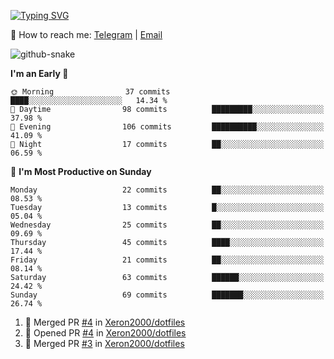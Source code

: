 [![Typing SVG](https://readme-typing-svg.demolab.com?font=Fira+Code&pause=1000&width=435&lines=%F0%9F%91%8B+Hi%2C+I'm+Xeron)](https://git.io/typing-svg)

📮️ How to reach me: [Telegram](https://t.me/Xeron23) | [Email](mailto:cw48565@gmail.com)

<picture>
  <source media="(prefers-color-scheme: dark)" srcset="https://github.com/Xeron2000/Xeron2000/blob/output/github-contribution-grid-snake-dark.svg" />
  <source media="(prefers-color-scheme: light)" srcset="https://github.com/Xeron2000/Xeron2000/blob/output/github-contribution-grid-snake.svg" />
  <img alt="github-snake" src="github-snake.svg" />
</picture>

<!--START_SECTION:waka-->
**I'm an Early 🐤** 

```text
🌞 Morning                37 commits          ████░░░░░░░░░░░░░░░░░░░░░   14.34 % 
🌆 Daytime                98 commits          █████████░░░░░░░░░░░░░░░░   37.98 % 
🌃 Evening                106 commits         ██████████░░░░░░░░░░░░░░░   41.09 % 
🌙 Night                  17 commits          ██░░░░░░░░░░░░░░░░░░░░░░░   06.59 % 
```
📅 **I'm Most Productive on Sunday** 

```text
Monday                   22 commits          ██░░░░░░░░░░░░░░░░░░░░░░░   08.53 % 
Tuesday                  13 commits          █░░░░░░░░░░░░░░░░░░░░░░░░   05.04 % 
Wednesday                25 commits          ██░░░░░░░░░░░░░░░░░░░░░░░   09.69 % 
Thursday                 45 commits          ████░░░░░░░░░░░░░░░░░░░░░   17.44 % 
Friday                   21 commits          ██░░░░░░░░░░░░░░░░░░░░░░░   08.14 % 
Saturday                 63 commits          ██████░░░░░░░░░░░░░░░░░░░   24.42 % 
Sunday                   69 commits          ███████░░░░░░░░░░░░░░░░░░   26.74 % 
```



<!--END_SECTION:waka-->

<!--START_SECTION:activity-->
1. 🎉 Merged PR [#4](https://github.com/Xeron2000/dotfiles/pull/4) in [Xeron2000/dotfiles](https://github.com/Xeron2000/dotfiles)
2. 💪 Opened PR [#4](https://github.com/Xeron2000/dotfiles/pull/4) in [Xeron2000/dotfiles](https://github.com/Xeron2000/dotfiles)
3. 🎉 Merged PR [#3](https://github.com/Xeron2000/dotfiles/pull/3) in [Xeron2000/dotfiles](https://github.com/Xeron2000/dotfiles)
<!--END_SECTION:activity-->
